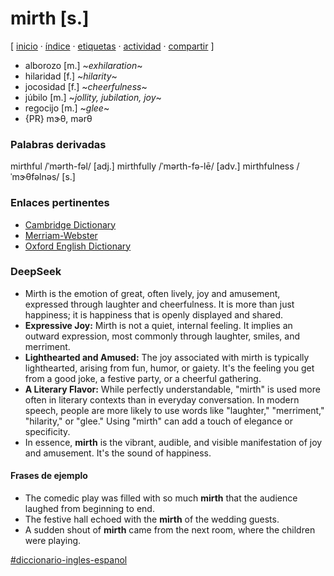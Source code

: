 # mirth [s.]
[ [inicio](https://github.com/jucardus/jucardus.github.io/blob/main/index.md) · [índice](https://github.com/jucardus/jucardus.github.io/blob/main/indice.md) · [etiquetas](https://github.com/jucardus/jucardus.github.io/blob/main/etiquetas.md) · [actividad](https://github.com/jucardus/jucardus.github.io/blob/main/actividad.md) · [compartir](https://x.com/intent/tweet?text=mirth%20%5Bs.%5D%20%E2%80%94%20Diccionario%20ingl%C3%A9s-espa%C3%B1ol%0A%0A%E2%86%92%20https%3A%2F%2Fgithub.com%2Fjucardus%2Fjucardus.github.io%2Fblob%2Fmain%2Fm%2Fi%2Fr%2Fmirth-s.md%0A%0A%23diccionario_ingles_espanol_jucardus) ]

* alborozo [m.] ~*exhilaration*~
* hilaridad [f.] ~*hilarity*~
* jocosidad [f.] ~*cheerfulness*~
* júbilo [m.] ~*jollity, jubilation, joy*~
* regocijo [m.] ~*glee*~
* {PR} mɝθ, mərθ

### Palabras derivadas

mirthful /ˈmərth-fəl/ [adj.]
mirthfully /ˈmərth-fə-lē/ [adv.]
mirthfulness /ˈmɝθfəlnəs/ [s.]

### Enlaces pertinentes

* [Cambridge Dictionary](https://dictionary.cambridge.org/dictionary/english/mirth)
* [Merriam-Webster](https://www.merriam-webster.com/dictionary/mirth)
* [Oxford English Dictionary](https://www.oed.com/dictionary/mirth_n?tl=true)

### DeepSeek

* Mirth is the emotion of great, often lively, joy and amusement, expressed through laughter and cheerfulness. It is more than just happiness; it is happiness that is openly displayed and shared.
* **Expressive Joy:** Mirth is not a quiet, internal feeling. It implies an outward expression, most commonly through laughter, smiles, and merriment.
* **Lighthearted and Amused:** The joy associated with mirth is typically lighthearted, arising from fun, humor, or gaiety. It's the feeling you get from a good joke, a festive party, or a cheerful gathering.
* **A Literary Flavor:** While perfectly understandable, "mirth" is used more often in literary contexts than in everyday conversation. In modern speech, people are more likely to use words like "laughter," "merriment," "hilarity," or "glee." Using "mirth" can add a touch of elegance or specificity.
* In essence, **mirth** is the vibrant, audible, and visible manifestation of joy and amusement. It's the sound of happiness.

#### Frases de ejemplo

* The comedic play was filled with so much **mirth** that the audience laughed from beginning to end.
* The festive hall echoed with the **mirth** of the wedding guests.
* A sudden shout of **mirth** came from the next room, where the children were playing.

[#diccionario-ingles-espanol](https://github.com/jucardus/jucardus.github.io/blob/main/d/i/diccionario-ingles-espanol.md)
